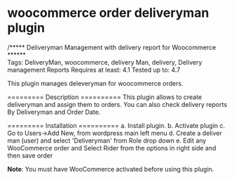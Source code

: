 # woocommerce order deliveryman plugin
/***** Deliveryman Management with delivery report for Woocommerce ******\
Tags: DeliveryMan, woocommerce, delivery Man, delivery, Delivery management Reports
Requires at least: 4.1
Tested up to: 4.7


This plugin manages deleveryman for woocommerce orders.

========= Description ==========
This plugin allows to create deliveryman and assign them to orders. You can also check delivery reports By Deliveryman and Order Date.

========= Installation ==========
a. Install plugin.
b. Activate plugin
c. Go to Users->Add New, from wordpress main left menu
d. Create a deliver man (user) and select 'Deliveryman' from Role drop down
e. Edit any WooCommerce order and Select Rider from the options in right side and then save order

**Note**: You must have WooCommerce activated before using this plugin.
